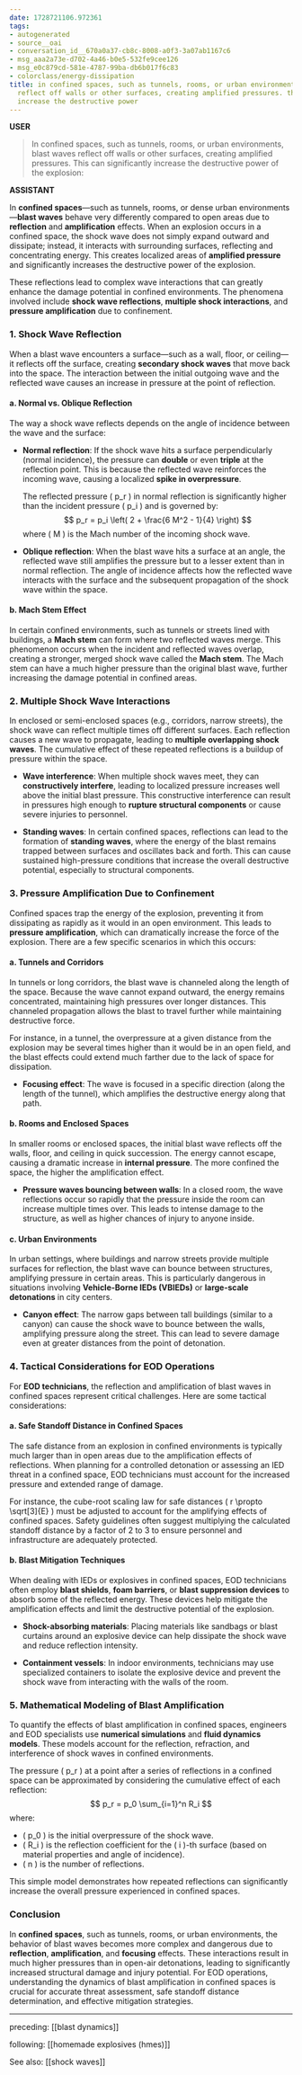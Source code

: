 ```yaml
---
date: 1728721106.972361
tags:
- autogenerated
- source__oai
- conversation_id__670a0a37-cb8c-8008-a0f3-3a07ab1167c6
- msg_aaa2a73e-d702-4a46-b0e5-532fe9cee126
- msg_e0c879cd-581e-4787-99ba-db6b017f6c83
- colorclass/energy-dissipation
title: in confined spaces, such as tunnels, rooms, or urban environments, blast waves
  reflect off walls or other surfaces, creating amplified pressures. this can significantly
  increase the destructive power
---
```


**USER**

> In confined spaces, such as tunnels, rooms, or urban environments, blast waves reflect off walls or other surfaces, creating amplified pressures. This can significantly increase the destructive power of the explosion:


**ASSISTANT**

In **confined spaces**—such as tunnels, rooms, or dense urban environments—**blast waves** behave very differently compared to open areas due to **reflection** and **amplification** effects. When an explosion occurs in a confined space, the shock wave does not simply expand outward and dissipate; instead, it interacts with surrounding surfaces, reflecting and concentrating energy. This creates localized areas of **amplified pressure** and significantly increases the destructive power of the explosion.

These reflections lead to complex wave interactions that can greatly enhance the damage potential in confined environments. The phenomena involved include **shock wave reflections**, **multiple shock interactions**, and **pressure amplification** due to confinement.

### 1. **Shock Wave Reflection**
When a blast wave encounters a surface—such as a wall, floor, or ceiling—it reflects off the surface, creating **secondary shock waves** that move back into the space. The interaction between the initial outgoing wave and the reflected wave causes an increase in pressure at the point of reflection.

#### a. **Normal vs. Oblique Reflection**
The way a shock wave reflects depends on the angle of incidence between the wave and the surface:
- **Normal reflection**: If the shock wave hits a surface perpendicularly (normal incidence), the pressure can **double** or even **triple** at the reflection point. This is because the reflected wave reinforces the incoming wave, causing a localized **spike in overpressure**.
  
  The reflected pressure \( p_r \) in normal reflection is significantly higher than the incident pressure \( p_i \) and is governed by:
  $$ p_r = p_i \left( 2 + \frac{6 M^2 - 1}{4} \right) $$
  where \( M \) is the Mach number of the incoming shock wave.

- **Oblique reflection**: When the blast wave hits a surface at an angle, the reflected wave still amplifies the pressure but to a lesser extent than in normal reflection. The angle of incidence affects how the reflected wave interacts with the surface and the subsequent propagation of the shock wave within the space.

#### b. **Mach Stem Effect**
In certain confined environments, such as tunnels or streets lined with buildings, a **Mach stem** can form where two reflected waves merge. This phenomenon occurs when the incident and reflected waves overlap, creating a stronger, merged shock wave called the **Mach stem**. The Mach stem can have a much higher pressure than the original blast wave, further increasing the damage potential in confined areas.

### 2. **Multiple Shock Wave Interactions**
In enclosed or semi-enclosed spaces (e.g., corridors, narrow streets), the shock wave can reflect multiple times off different surfaces. Each reflection causes a new wave to propagate, leading to **multiple overlapping shock waves**. The cumulative effect of these repeated reflections is a buildup of pressure within the space.

- **Wave interference**: When multiple shock waves meet, they can **constructively interfere**, leading to localized pressure increases well above the initial blast pressure. This constructive interference can result in pressures high enough to **rupture structural components** or cause severe injuries to personnel.

- **Standing waves**: In certain confined spaces, reflections can lead to the formation of **standing waves**, where the energy of the blast remains trapped between surfaces and oscillates back and forth. This can cause sustained high-pressure conditions that increase the overall destructive potential, especially to structural components.

### 3. **Pressure Amplification Due to Confinement**
Confined spaces trap the energy of the explosion, preventing it from dissipating as rapidly as it would in an open environment. This leads to **pressure amplification**, which can dramatically increase the force of the explosion. There are a few specific scenarios in which this occurs:

#### a. **Tunnels and Corridors**
In tunnels or long corridors, the blast wave is channeled along the length of the space. Because the wave cannot expand outward, the energy remains concentrated, maintaining high pressures over longer distances. This channeled propagation allows the blast to travel further while maintaining destructive force.

For instance, in a tunnel, the overpressure at a given distance from the explosion may be several times higher than it would be in an open field, and the blast effects could extend much farther due to the lack of space for dissipation.

- **Focusing effect**: The wave is focused in a specific direction (along the length of the tunnel), which amplifies the destructive energy along that path.

#### b. **Rooms and Enclosed Spaces**
In smaller rooms or enclosed spaces, the initial blast wave reflects off the walls, floor, and ceiling in quick succession. The energy cannot escape, causing a dramatic increase in **internal pressure**. The more confined the space, the higher the amplification effect.

- **Pressure waves bouncing between walls**: In a closed room, the wave reflections occur so rapidly that the pressure inside the room can increase multiple times over. This leads to intense damage to the structure, as well as higher chances of injury to anyone inside.

#### c. **Urban Environments**
In urban settings, where buildings and narrow streets provide multiple surfaces for reflection, the blast wave can bounce between structures, amplifying pressure in certain areas. This is particularly dangerous in situations involving **Vehicle-Borne IEDs (VBIEDs)** or **large-scale detonations** in city centers.

- **Canyon effect**: The narrow gaps between tall buildings (similar to a canyon) can cause the shock wave to bounce between the walls, amplifying pressure along the street. This can lead to severe damage even at greater distances from the point of detonation.

### 4. **Tactical Considerations for EOD Operations**
For **EOD technicians**, the reflection and amplification of blast waves in confined spaces represent critical challenges. Here are some tactical considerations:

#### a. **Safe Standoff Distance in Confined Spaces**
The safe distance from an explosion in confined environments is typically much larger than in open areas due to the amplification effects of reflections. When planning for a controlled detonation or assessing an IED threat in a confined space, EOD technicians must account for the increased pressure and extended range of damage.

For instance, the cube-root scaling law for safe distances \( r \propto \sqrt[3]{E} \) must be adjusted to account for the amplifying effects of confined spaces. Safety guidelines often suggest multiplying the calculated standoff distance by a factor of 2 to 3 to ensure personnel and infrastructure are adequately protected.

#### b. **Blast Mitigation Techniques**
When dealing with IEDs or explosives in confined spaces, EOD technicians often employ **blast shields**, **foam barriers**, or **blast suppression devices** to absorb some of the reflected energy. These devices help mitigate the amplification effects and limit the destructive potential of the explosion.

- **Shock-absorbing materials**: Placing materials like sandbags or blast curtains around an explosive device can help dissipate the shock wave and reduce reflection intensity.
  
- **Containment vessels**: In indoor environments, technicians may use specialized containers to isolate the explosive device and prevent the shock wave from interacting with the walls of the room.

### 5. **Mathematical Modeling of Blast Amplification**
To quantify the effects of blast amplification in confined spaces, engineers and EOD specialists use **numerical simulations** and **fluid dynamics models**. These models account for the reflection, refraction, and interference of shock waves in confined environments.

The pressure \( p_r \) at a point after a series of reflections in a confined space can be approximated by considering the cumulative effect of each reflection:
$$ p_r = p_0 \sum_{i=1}^n R_i $$
where:
- \( p_0 \) is the initial overpressure of the shock wave.
- \( R_i \) is the reflection coefficient for the \( i \)-th surface (based on material properties and angle of incidence).
- \( n \) is the number of reflections.

This simple model demonstrates how repeated reflections can significantly increase the overall pressure experienced in confined spaces.

### Conclusion
In **confined spaces**, such as tunnels, rooms, or urban environments, the behavior of blast waves becomes more complex and dangerous due to **reflection**, **amplification**, and **focusing** effects. These interactions result in much higher pressures than in open-air detonations, leading to significantly increased structural damage and injury potential. For EOD operations, understanding the dynamics of blast amplification in confined spaces is crucial for accurate threat assessment, safe standoff distance determination, and effective mitigation strategies.


---

preceding: [[blast dynamics]]  


following: [[homemade explosives (hmes)]]

See also: [[shock waves]]